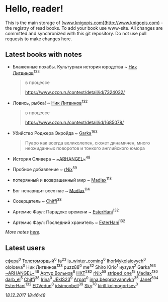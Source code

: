 # Hello, reader!
This is the main storage of [www.knigopis.com](http://www.knigopis.com) - the registry of read books.
To add your book use www-site. All changes are committed and synchronized with this git repository.
Do not use pull requests to make changes here.


## Latest books with notes
* Блаженные похабы. Культурная история юродства ~ [Ник Литвинов](users/241/241974816-vkontakte)<sup>133</sup>
    > в процессе
    > 
    > https://www.ozon.ru/context/detail/id/7324032/

* Ловись, рыбка! ~ [Ник Литвинов](users/241/241974816-vkontakte)<sup>132</sup>
    > в процессе
    > 
    > https://www.ozon.ru/context/detail/id/1685078/

* Убийство Роджера Экройда ~ [Garka](users/115/115753719718250012620-google)<sup>163</sup>
    > Пуаро как всегда великолепен, сюжет динамичен, много неожиданных поворотов и тонкого английского юмора

* История Оливера ~ [~ARHANGEL~](users/642/64251996-vkontakte)<sup>48</sup>

* Пробное добавление ~ [rNix](users/115/115622071-twitter)<sup>59</sup>

* потерянный и возвращенный мир ~ [Madlax](users/158/158304782-vkontakte)<sup>118</sup>

* Бог ненавидит всех нас ~ [Madlax](users/158/158304782-vkontakte)<sup>114</sup>

* Созерцатель ~ [Chiffi](users/105/105831994080785626680-google)<sup>38</sup>

* Артемис Фаул: Парадокс времени ~ [EsterHani](users/305/30558181-vkontakte)<sup>132</sup>

* Артемис Фаул: Последний хранитель ~ [EsterHani](users/305/30558181-vkontakte)<sup>132</sup>


_More notes [here](latest_books_with_notes.md)._


## Latest users
[сфера](users/217/217421938-vkontakte)<sup>0</sup> 
[Толстомордый](users/176/176747771-vkontakte)<sup>0</sup> 
[fa](users/102/1026237132343086367-mailru)<sup>23</sup> 
[is_winter_coming](users/140/140559766-vkontakte)<sup>0</sup> 
[IhorMykolaiovych](users/158/1589991341068692-facebook)<sup>0</sup> 
[ololoeva](users/102/10210829435508010-facebook)<sup>0</sup> 
[Ник Литвинов](users/241/241974816-vkontakte)<sup>133</sup> 
[puzz88](users/423/4234886-vkontakte)<sup>0</sup> 
[me](users/381/381417697-yandex)<sup>32</sup> 
[Shiro Kirio](users/118/118269612928760236690-google)<sup>1</sup> 
[иузуил](users/238/238356806-vkontakte)<sup>2</sup> 
[Garka](users/115/115753719718250012620-google)<sup>163</sup> 
[~ARHANGEL~](users/642/64251996-vkontakte)<sup>48</sup> 
[Артур Вольнов](users/225/225880893-vkontakte)<sup>8</sup> 
[HXT](users/100/100002563462782-facebook)<sup>282</sup> 
[rNix](users/115/115622071-twitter)<sup>58</sup> 
[striped_one](users/249/249815548-vkontakte)<sup>15</sup> 
[Madlax](users/158/158304782-vkontakte)<sup>130</sup> 
[darb_el](users/184/184135339-vkontakte)<sup>5</sup> 
[Chiffi](users/105/105831994080785626680-google)<sup>38</sup> 
[Irina](users/136/1369298866493181-facebook)<sup>0</sup> 
[JEkIS23](users/115/115604603872979762940-google)<sup>9</sup> 
[Аграт](users/299/299943456-vkontakte)<sup>0</sup> 
[inna.besprozvannykh](users/733/73323849-yandex)<sup>35</sup> 
[Janet](users/108/108113656204404967440-google)<sup>604</sup> 
[EsterHani](users/305/30558181-vkontakte)<sup>132</sup> 
[EDVedun](users/112/112906369786975469815-google)<sup>0</sup> 
[idsimonbell](users/380/380554090-vkontakte)<sup>39</sup> 
[Sky](users/118/118049897850017649660-google)<sup>70</sup> 
[kirill.kolmogortsev](users/192/192728266-vkontakte)<sup>0</sup> 


_18.12.2017 18:46:48_
